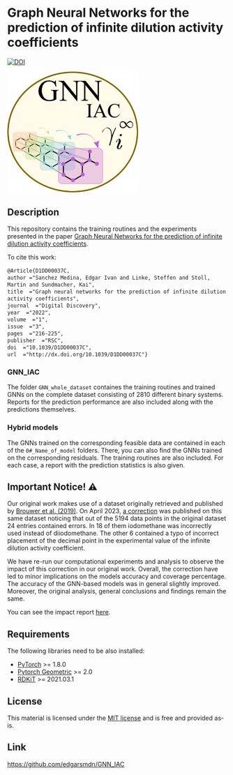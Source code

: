 # Graph Neural Networks for the prediction of infinite dilution activity coefficients

[![DOI](https://zenodo.org/badge/406258262.svg)](https://zenodo.org/badge/latestdoi/406258262)

<img src="https://github.com/edgarsmdn/GNN_IAC/blob/main/GNN_IAC_logo.png" width="300">

## Description

This repository contains the training routines and the experiments presented in the paper [Graph Neural Networks for the prediction of infinite dilution activity coefficients](https://pubs.rsc.org/en/content/articlelanding/2022/dd/d1dd00037c#!divAbstract).

To cite this work:

```
@Article{D1DD00037C,
author ="Sanchez Medina, Edgar Ivan and Linke, Steffen and Stoll, Martin and Sundmacher, Kai",
title  ="Graph neural networks for the prediction of infinite dilution activity coefficients",
journal  ="Digital Discovery",
year  ="2022",
volume  ="1",
issue  ="3",
pages  ="216-225",
publisher  ="RSC",
doi  ="10.1039/D1DD00037C",
url  ="http://dx.doi.org/10.1039/D1DD00037C"}

```

### GNN_IAC

The folder `GNN_whole_dataset` containes the training routines and trained GNNs on the complete dataset consisting of 2810 different binary systems. Reports for the prediction performance are also included along with the predictions themselves. 

### Hybrid models

The GNNs trained on the corresponding feasible data are contained in each of the `0#_Name_of_model` folders. There, you can also find the GNNs trained on the corresponding residuals. The training routines are also included. For each case, a report with the prediction statistics is also given.

## Important Notice! ⚠️

Our original work makes use of a dataset originally retrieved and published by [Brouwer et al. (2019)](https://doi.org/10.1021/acs.iecr.9b00727). On April 2023, [a correction](https://doi.org/10.1021/acs.iecr.3c00757) was published on this same dataset noticing that out of the 5194 data points in the original dataset 24 entries contained errors. In 18 of them
iodomethane was incorrectly used instead of diiodomethane. The other 6 contained a typo of incorrect placement of the decimal point in the experimental value of the infinite dilution activity coefficient.

We have re-run our computational experiments and analysis to observe the impact of this correction in our original work. Overall, the correction have led to minor implications on the models accuracy and coverage percentage. The accuracy of the GNN-based models was in general slightly improved. Moreover, the original analysis, general conclusions and findings remain the same.

You can see the impact report [here](https://github.com/edgarsmdn/GNN_IAC/blob/main/Correction_notice.pdf).

## Requirements

The following libraries need to be also installed:
* [PyTorch](https://pytorch.org/) >= 1.8.0
* [Pytorch Geometric](https://pytorch-geometric.readthedocs.io/en/latest/) >= 2.0
* [RDKiT](https://www.rdkit.org/docs/index.html) >= 2021.03.1

## License

This material is licensed under the [MIT license](https://github.com/edgarsmdn/GNN_IAC/blob/main/LICENSE) and is free and provided as-is.

## Link
https://github.com/edgarsmdn/GNN_IAC
